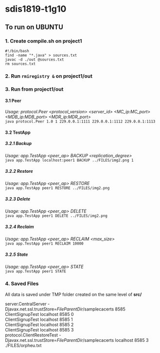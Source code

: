 # sdis1819-t1g10

## To run on UBUNTU

### 1. Create __compile.sh__ on project1
```
#!/bin/bash
find -name "*.java" > sources.txt
javac -d ./out @sources.txt
rm sources.txt
```
### 2. Run `rmiregistry &` on project1/out

### 3. Run from project1/out  

#### 3.1 Peer  
*Usage: protocol.Peer <protocol_version> <server_id> <MC_ip:MC_port> <MDB_ip:MDB_port> <MDR_ip:MDR_port>*  
`java protocol.Peer 1.0 1 229.0.0.1:1111 229.0.0.1:1112 229.0.0.1:1113`  
    
#### 3.2 TestApp  
##### 3.2.1 Backup  
*Usage: app.TestApp <peer_ap> BACKUP <filepath> <replication_degree>*  
`java app.TestApp localhost:peer1 BACKUP ../FILES/img2.png 1`  
##### 3.2.2 Restore  
*Usage: app.TestApp <peer_ap> RESTORE <filepath>*  
`java app.TestApp peer1 RESTORE ../FILES/img2.png`  
##### 3.2.3 Delete  
*Usage: app.TestApp <peer_ap> DELETE <filepath>*  
`java app.TestApp peer1 DELETE ../FILES/img2.png`  
##### 3.2.4 Reclaim  
*Usage: app.TestApp <peer_ap> RECLAIM <max_size>*  
`java app.TestApp peer1 RECLAIM 10000`  
##### 3.2.5 State  
*Usage: app.TestApp <peer_ap> STATE*  
`java app.TestApp peer1 STATE`  

### 4. Saved Files
All data is saved under TMP folder created on the same level of **src/**

server.CentralServer -Djavax.net.ssl.trustStore=$FileParentDir$/samplecacerts 8585  
ClientSignupTest localhost 8585 0  
ClientSignupTest localhost 8585 1  
ClientSignupTest localhost 8585 2  
ClientSignupTest localhost 8585 3  
protocol.ClientRestoreTest -Djavax.net.ssl.trustStore=$FileParentDir$/samplecacerts localhost 8585 3 ./FILES/orpheu.txt  
